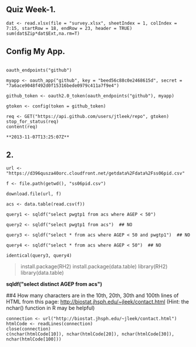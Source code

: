 ## Quiz Week-1.

```
dat <- read.xlsx(file = "survey.xlsx", sheetIndex = 1, colIndex = 7:15, startRow = 18, endRow = 23, header = TRUE)
sum(dat$Zip*dat$Ext,na.rm=T)
```

## Config My App.

```library(httr)

oauth_endpoints("github")

myapp <- oauth_app("github", key = "beed56c88c0e2468615d", secret = "7a6ace9048f492d0f15316bede0979c411a7f9e4")

github_token <- oauth2.0_token(oauth_endpoints("github"), myapp)

gtoken <- config(token = github_token)

req <- GET("https://api.github.com/users/jtleek/repo", gtoken)
stop_for_status(req)
content(req)

**2013-11-07T13:25:07Z**

```

## 2. 
```
url <- "https://d396qusza40orc.cloudfront.net/getdata%2Fdata%2Fss06pid.csv"

f <- file.path(getwd(), "ss06pid.csv")

download.file(url, f)

acs <- data.table(read.csv(f))

query1 <- sqldf("select pwgtp1 from acs where AGEP < 50")

query2 <- sqldf("select pwgtp1 from acs")  ## NO

query3 <- sqldf("select * from acs where AGEP < 50 and pwgtp1")  ## NO

query4 <- sqldf("select * from acs where AGEP < 50")  ## NO

identical(query3, query4)
```
> install.package(RH2)
> install.package(data.table)
> library(RH2)
> library(data.table)

**sqldf("select distinct AGEP from acs")**

##4 How many characters are in the 10th, 20th, 30th and 100th lines of HTML from this page: 
http://biostat.jhsph.edu/~jleek/contact.html
(Hint: the nchar() function in R may be helpful) 

```
connection <- url("http://biostat.jhsph.edu/~jleek/contact.html")
htmlCode <- readLines(connection)
close(connection)
c(nchar(htmlCode[10]), nchar(htmlCode[20]), nchar(htmlCode[30]), nchar(htmlCode[100]))
```
